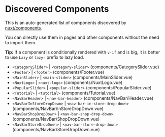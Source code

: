# Discovered Components

This is an auto-generated list of components discovered by [nuxt/components](https://github.com/nuxt/components).

You can directly use them in pages and other components without the need to import them.

**Tip:** If a component is conditionally rendered with `v-if` and is big, it is better to use `Lazy` or `lazy-` prefix to lazy load.

- `<CategorySlider>` | `<category-slider>` (components/CategorySlider.vue)
- `<Footer>` | `<footer>` (components/Footer.vue)
- `<MainSlider>` | `<main-slider>` (components/MainSlider.vue)
- `<NuxtLogo>` | `<nuxt-logo>` (components/NuxtLogo.vue)
- `<PopularSlider>` | `<popular-slider>` (components/PopularSlider.vue)
- `<Tutorial>` | `<tutorial>` (components/Tutorial.vue)
- `<NavBarHeader>` | `<nav-bar-header>` (components/NavBar/Header.vue)
- `<NavBarInStoreDropDown>` | `<nav-bar-in-store-drop-down>` (components/NavBar/InStoreDropDown.vue)
- `<NavBarShopDropDown>` | `<nav-bar-shop-drop-down>` (components/NavBar/ShopDropDown.vue)
- `<NavBarStoreDropDown>` | `<nav-bar-store-drop-down>` (components/NavBar/StoreDropDown.vue)

